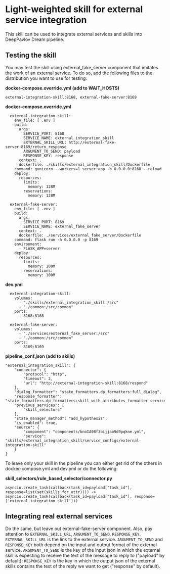 # Light-weighted skill for external service integration

This skill can be used to integrate external services and skills into DeepPavlov Dream pipeline. 

## Testing the skill

You may test the skill using external_fake_server component that imitates the work of an external service.
To do so, add the following files to the distribution you want to use for testing:

__docker-compose.override.yml (add to WAIT_HOSTS)__
```
external-integration-skill:8168, external-fake-server:8169
```

__docker-compose.override.yml__
```
  external-integration-skill:
    env_file: [ .env ]
    build:
      args:
        SERVICE_PORT: 8168
        SERVICE_NAME: external_integration_skill
        EXTERNAL_SKILL_URL: http://external-fake-server:8169/return_response
        ARGUMENT_TO_SEND: payload
        RESPONSE_KEY: response
      context: .
      dockerfile: ./skills/external_integration_skill/Dockerfile
    command: gunicorn --workers=1 server:app -b 0.0.0.0:8168 --reload
    deploy:
      resources:
        limits:
          memory: 128M
        reservations:
          memory: 128M

  external-fake-server:
    env_file: [ .env ]
    build:
      args:
        SERVICE_PORT: 8169
        SERVICE_NAME: external_fake_server
      context: .
      dockerfile: ./services/external_fake_server/Dockerfile
    command: flask run -h 0.0.0.0 -p 8169
    environment:
      - FLASK_APP=server
    deploy:
      resources:
        limits:
          memory: 100M
        reservations:
          memory: 100M
```

__dev.yml__
```
  external-integration-skill:
    volumes:
      - "./skills/external_integration_skill:/src"
      - "./common:/src/common"
    ports:
      - 8168:8168

  external-fake-server:
    volumes:
      - "./services/external_fake_server:/src"
      - "./common:/src/common"
    ports:
      - 8169:8169
```

__pipeline_conf.json (add to skills)__ 
```
"external_integration_skill": {
    "connector": {
        "protocol": "http",
        "timeout": 2,
        "url": "http://external-integration-skill:8168/respond"
    },
    "dialog_formatter": "state_formatters.dp_formatters:full_dialog",
    "response_formatter": "state_formatters.dp_formatters:skill_with_attributes_formatter_service",
    "previous_services": [
        "skill_selectors"
    ],
    "state_manager_method": "add_hypothesis",
    "is_enabled": true,
    "source": {
        "component": "components/knoIA98f3bijjao9d9pqkne.yml",
        "service": "skills/external_integration_skill/service_configs/external-integration-skill"
    }
}
```

To leave only your skill in the pipeline you can either get rid of the others in docker-compose.yml and dev.yml or do the following:

__skill_selectors/rule_based_selector/connector.py__
```
asyncio.create_task(callback(task_id=payload["task_id"], response=list(set(skills_for_uttr)))) -> asyncio.create_task(callback(task_id=payload["task_id"], response=['external_integration_skill']))
```

## Integrating real external services

Do the same, but leave out external-fake-server component. Also, pay attention to ```EXTERNAL_SKILL_URL```, ```ARGUMENT_TO_SEND```, ```RESPONSE_KEY```. ```EXTERNAL_SKILL_URL``` is the link to the external service. ```ARGUMENT_TO_SEND``` and ```RESPONSE_KEY``` both depend on the input and output format of the external service. ```ARGUMENT_TO_SEND``` is the key of the input json in which the external skill is expecting to receive the text of the message to reply to ("payload" by default); ```RESPONSE_KEY``` is the key in which the output json of the external skills contains the text of the reply we want to get ("response" by default).